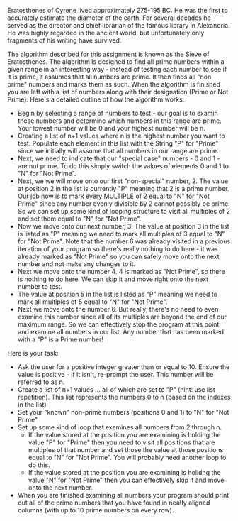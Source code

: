 Eratosthenes of Cyrene lived approximately 275-195 BC. He was the first to accurately estimate the diameter of the earth. For several decades he served as the director and chief librarian of the famous library in Alexandria. He was highly regarded in the ancient world, but unfortunately only fragments of his writing have survived.

The algorithm described for this assignment is known as the Sieve of Eratosthenes. The algorithm is designed to find all prime numbers within a given range in an interesting way - instead of testing each number to see if it is prime, it assumes that all numbers are prime. It then finds all "non prime" numbers and marks them as such. When the algorithm is finished you are left with a list of numbers along with their designation (Prime or Not Prime). Here's a detailed outline of how the algorithm works:
  - Begin by selecting a range of numbers to test - our goal is to examin these numbers and determine which numbers in this range are prime. Your lowest number will be 0 and your highest number will be n.
  - Creating a list of n+1 values where n is the highest number you want to test. Populate each element in this list with the String "P" for "Prime" since we initially will assume that all numbers in our range are prime.
  - Next, we need to indicate that our "special case" numbers - 0 and 1 - are not prime. To do this simply switch the values of elements 0 and 1 to "N" for "Not Prime".
  - Next, we we will move onto our first "non-special" number, 2. The value at position 2 in the list is currently "P" meaning that 2 is a prime number. Our job now is to mark every MULTIPLE of 2 equal to "N" for "Not Prime" since any number evenly divisible by 2 cannot possibly be prime. So we can set up some kind of looping structure to visit all multiples of 2 and set them equal to "N" for "Not Prime".
  - Now we move onto our next number, 3. The value at position 3 in the list is listed as "P" meaning we need to mark all multiples of 3 equal to "N" for "Not Prime". Note that the number 6 was already visited in a previous iteration of your program so there's really nothing to do here - it was already marked as "Not Prime" so you can safely move onto the next number and not make any changes to it.
  - Next we move onto the number 4. 4 is marked as "Not Prime", so there is nothing to do here. We can skip it and move right onto the next number to test.
  - The value at position 5 in the list is listed as "P" meaning we need to mark all multiples of 5 equal to "N" for "Not Prime".
  - Next we move onto the number 6. But really, there's no need to even examine this number since all of its multiples are beyond the end of our maximum range. So we can effectively stop the program at this point and examine all numbers in our list. Any number that has been marked with a "P" is a Prime number!

Here is your task:
  - Ask the user for a positive integer greater than or equal to 10. Ensure the value is positive - if it isn't, re-prompt the user. This number will be referred to as n.
  - Create a list of n+1 values ... all of which are set to "P" (hint: use list repetition). This list represents the numbers 0 to n (based on the indexes in the list)
  - Set your "known" non-prime numbers (positions 0 and 1) to "N" for "Not Prime"
  - Set up some kind of loop that examines all numbers from 2 through n.
      - If the value stored at the position you are examining is holding the value "P" for "Prime" then you need to visit all positions that are multiples of that number and set those the value at those positions equal to "N" for "Not Prime". You will probably need another loop to do this.
      - If the value stored at the position you are examining is holidng the value "N" for "Not Prime" then you can effectively skip it and move onto the next number.
  - When you are finished examining all numbers your program should print out all of the prime numbers that you have found in neatly aligned columns (with up to 10 prime numbers on every row). 
